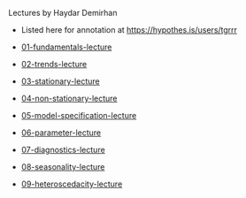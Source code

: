Lectures by Haydar Demirhan
- Listed here for annotation at https://hypothes.is/users/tgrrr

- [01-fundamentals-lecture](./01-plots-fundamentals/01-fundamentals-lecture.html)
- [02-trends-lecture](./02-analysis-of-trends/02-trends-lecture.html)
- [03-stationary-lecture](./03-models-stationary-time-series/03-stationary-lecture.html)
- [04-non-stationary-lecture](./04-non-stationary-models/04-non-stationary-lecture.html)
- [05-model-specification-lecture](./05-model-specification/05-model-specification-lecture.html)
- [06-parameter-lecture](./06-parameter-estimation/06-parameter-lecture.html)
- [07-diagnostics-lecture](./07-diagnostic-testing/07-diagnostics-lecture.html)
- [08-seasonality-lecture](./08-seasonal-models-w09/08-seasonality-lecture.html)
- [09-heteroscedacity-lecture](./09-heteroscedacity-w10/09-heteroscedacity-lecture.html)
